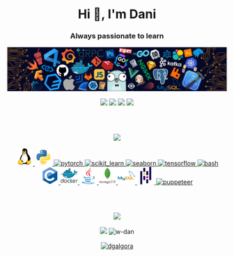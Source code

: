 <h1 align="center">Hi 👋, I'm Dani</h1>
<h3 align="center">Always passionate to learn</h3>

<!-- Header -->
<p align="center">
 
 <img src="https://github.com/w-dan/w-dan/blob/main/images/header_.png"/> 

</p>

<!-- Badges -->
<p align="center">
 
 <img src="https://badges.pufler.dev/visits/w-dan/w-dan"/> 
 <img src="https://badges.strrl.dev/years/w-dan/">
 <img src="https://badges.strrl.dev/repos/w-dan"/>
 <img src="https://badges.strrl.dev/commits/monthly/w-dan"/>

</p>

<br><br>

<!-- Technology stack -->
<p align = "center"><img src = "https://readme-typing-svg.herokuapp.com?color=5992F1&center=true&lines=Technology+stack"/></p>


<!--p align="left"> <img src="https://komarev.com/ghpvc/?username=w-dan&label=Profile%20views&color=0e75b6&style=flat" alt="w-dan" /> </p>

<p align="left"> <a href="https://github.com/ryo-ma/github-profile-trophy"><img src="https://github-profile-trophy.vercel.app/?username=w-dan" alt="w-dan" /></a> </p-->

<p align="center"> 
</a> <a href="https://www.linux.org/" target="_blank" rel="noreferrer"> <img src="https://raw.githubusercontent.com/devicons/devicon/master/icons/linux/linux-original.svg" alt="linux" width="40" height="40"/> </a> <a href="https://www.python.org" target="_blank" rel="noreferrer"> <img src="https://raw.githubusercontent.com/devicons/devicon/master/icons/python/python-original.svg" alt="python" width="40" height="40"/> </a> <a href="https://pytorch.org/" target="_blank" rel="noreferrer"> <img src="https://www.vectorlogo.zone/logos/pytorch/pytorch-icon.svg" alt="pytorch" width="40" height="40"/> </a> <a href="https://scikit-learn.org/" target="_blank" rel="noreferrer"> <img src="https://upload.wikimedia.org/wikipedia/commons/0/05/Scikit_learn_logo_small.svg" alt="scikit_learn" width="40" height="40"/> </a> <a href="https://seaborn.pydata.org/" target="_blank" rel="noreferrer"> <img src="https://seaborn.pydata.org/_images/logo-mark-lightbg.svg" alt="seaborn" width="40" height="40"/> </a> <a href="https://www.tensorflow.org" target="_blank" rel="noreferrer"> <img src="https://www.vectorlogo.zone/logos/tensorflow/tensorflow-icon.svg" alt="tensorflow" width="40" height="40"/> </a> <a href="https://www.gnu.org/software/bash/" target="_blank" rel="noreferrer"> <img src="https://www.vectorlogo.zone/logos/gnu_bash/gnu_bash-icon.svg" alt="bash" width="40" height="40"/> </a> <a href="https://www.cprogramming.com/" target="_blank" rel="noreferrer"> <img src="https://raw.githubusercontent.com/devicons/devicon/master/icons/c/c-original.svg" alt="c" width="40" height="40"/> </a> <a href="https://www.docker.com/" target="_blank" rel="noreferrer"> <img src="https://raw.githubusercontent.com/devicons/devicon/master/icons/docker/docker-original-wordmark.svg" alt="docker" width="40" height="40"/> </a> <a href="https://www.java.com" target="_blank" rel="noreferrer"> <img src="https://raw.githubusercontent.com/devicons/devicon/master/icons/java/java-original.svg" alt="java" width="40" height="40"/> <a href="https://www.mongodb.com/" target="_blank" rel="noreferrer"> <img src="https://raw.githubusercontent.com/devicons/devicon/master/icons/mongodb/mongodb-original-wordmark.svg" alt="mongodb" width="40" height="40"/> </a> <a href="https://www.mysql.com/" target="_blank" rel="noreferrer"> <img src="https://raw.githubusercontent.com/devicons/devicon/master/icons/mysql/mysql-original-wordmark.svg" alt="mysql" width="40" height="40"/> </a> <a href="https://pandas.pydata.org/" target="_blank" rel="noreferrer"> <img src="https://raw.githubusercontent.com/devicons/devicon/2ae2a900d2f041da66e950e4d48052658d850630/icons/pandas/pandas-original.svg" alt="pandas" width="40" height="40"/> </a> <a href="https://github.com/puppeteer/puppeteer" target="_blank" rel="noreferrer"> <img src="https://www.vectorlogo.zone/logos/pptrdev/pptrdev-official.svg" alt="puppeteer" width="40" height="40"/> </a> </p>



<br><br>

<!-- GitHub stats -->
<p align = "center"><img src = "https://readme-typing-svg.herokuapp.com?color=5992F1&center=true&lines=My+GitHub+stats"/></p>

<p align = "center">
  <img  src = "https://github-readme-stats.vercel.app/api?username=w-dan&show_icons=true&theme=github_dark&line_height=24&hide=prs">
  <img  src = "https://github-readme-streak-stats.herokuapp.com/?user=w-dan&theme=transparent" alt="w-dan">
  <!-- img src = "https://github-readme-stats.vercel.app/api/top-langs/?username=w-dan&theme=github_dark&layout=compact&card_width=215" -->
  <!--img src = "https://activity-graph.herokuapp.com/graph?username=w-dan&theme=react-dark&color=417ed9" -->
</p>




<p align="center">
<a href="https://kaggle.com/dgalgora" target="blank"><img align="center" src="https://raw.githubusercontent.com/rahuldkjain/github-profile-readme-generator/master/src/images/icons/Social/kaggle.svg" alt="dgalgora" height="30" width="40" /></a>
</p>

